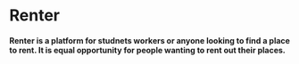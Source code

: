 # Renter
#### Renter is a platform for studnets workers or anyone looking to find a place to rent. It is equal opportunity for people wanting to rent out their places.